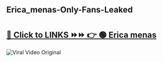 
 ## Erica_menas-Only-Fans-Leaked

# <h2><a href="https://clipsfans.com/Erica_menas&ref=git">🔗 Click to LINKS ⏩⏩ 👉 🟢 Erica menas </a></h2>

<a href="https://clipsfans.com/Erica_menas&ref=git" rel="nofollow" data-target="animated-image.originalLink"><img src="https://i.ibb.co.com/xMMVF88/686577567.gif" alt="Viral Video Original" style="max-width: 100%; display: inline-block;" data-target="animated-image.originalImage"></a>
